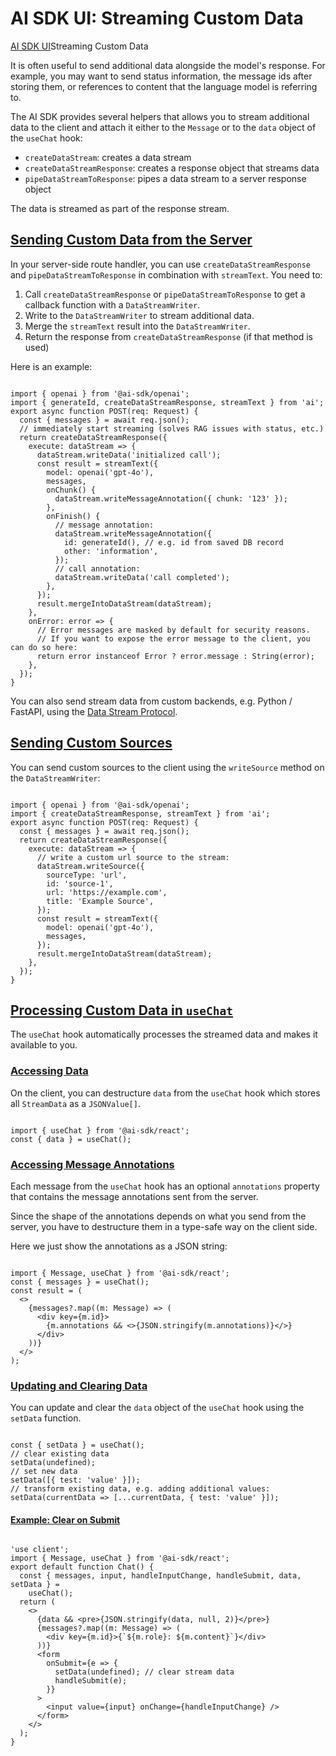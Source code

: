 # AI SDK UI: Streaming Custom Data
[AI SDK UI](https://ai-sdk.dev/docs/ai-sdk-ui)Streaming Custom Data

It is often useful to send additional data alongside the model's response. For example, you may want to send status information, the message ids after storing them, or references to content that the language model is referring to.

The AI SDK provides several helpers that allows you to stream additional data to the client and attach it either to the `Message` or to the `data` object of the `useChat` hook:

*   `createDataStream`: creates a data stream
*   `createDataStreamResponse`: creates a response object that streams data
*   `pipeDataStreamToResponse`: pipes a data stream to a server response object

The data is streamed as part of the response stream.

[Sending Custom Data from the Server](#sending-custom-data-from-the-server)
---------------------------------------------------------------------------

In your server-side route handler, you can use `createDataStreamResponse` and `pipeDataStreamToResponse` in combination with `streamText`. You need to:

1.  Call `createDataStreamResponse` or `pipeDataStreamToResponse` to get a callback function with a `DataStreamWriter`.
2.  Write to the `DataStreamWriter` to stream additional data.
3.  Merge the `streamText` result into the `DataStreamWriter`.
4.  Return the response from `createDataStreamResponse` (if that method is used)

Here is an example:

```

import { openai } from '@ai-sdk/openai';
import { generateId, createDataStreamResponse, streamText } from 'ai';
export async function POST(req: Request) {
  const { messages } = await req.json();
  // immediately start streaming (solves RAG issues with status, etc.)
  return createDataStreamResponse({
    execute: dataStream => {
      dataStream.writeData('initialized call');
      const result = streamText({
        model: openai('gpt-4o'),
        messages,
        onChunk() {
          dataStream.writeMessageAnnotation({ chunk: '123' });
        },
        onFinish() {
          // message annotation:
          dataStream.writeMessageAnnotation({
            id: generateId(), // e.g. id from saved DB record
            other: 'information',
          });
          // call annotation:
          dataStream.writeData('call completed');
        },
      });
      result.mergeIntoDataStream(dataStream);
    },
    onError: error => {
      // Error messages are masked by default for security reasons.
      // If you want to expose the error message to the client, you can do so here:
      return error instanceof Error ? error.message : String(error);
    },
  });
}
```


You can also send stream data from custom backends, e.g. Python / FastAPI, using the [Data Stream Protocol](about:/docs/ai-sdk-ui/stream-protocol#data-stream-protocol).

[Sending Custom Sources](#sending-custom-sources)
-------------------------------------------------

You can send custom sources to the client using the `writeSource` method on the `DataStreamWriter`:

```

import { openai } from '@ai-sdk/openai';
import { createDataStreamResponse, streamText } from 'ai';
export async function POST(req: Request) {
  const { messages } = await req.json();
  return createDataStreamResponse({
    execute: dataStream => {
      // write a custom url source to the stream:
      dataStream.writeSource({
        sourceType: 'url',
        id: 'source-1',
        url: 'https://example.com',
        title: 'Example Source',
      });
      const result = streamText({
        model: openai('gpt-4o'),
        messages,
      });
      result.mergeIntoDataStream(dataStream);
    },
  });
}
```


[Processing Custom Data in `useChat`](#processing-custom-data-in-usechat)
-------------------------------------------------------------------------

The `useChat` hook automatically processes the streamed data and makes it available to you.

### [Accessing Data](#accessing-data)

On the client, you can destructure `data` from the `useChat` hook which stores all `StreamData` as a `JSONValue[]`.

```

import { useChat } from '@ai-sdk/react';
const { data } = useChat();
```


### [Accessing Message Annotations](#accessing-message-annotations)

Each message from the `useChat` hook has an optional `annotations` property that contains the message annotations sent from the server.

Since the shape of the annotations depends on what you send from the server, you have to destructure them in a type-safe way on the client side.

Here we just show the annotations as a JSON string:

```

import { Message, useChat } from '@ai-sdk/react';
const { messages } = useChat();
const result = (
  <>
    {messages?.map((m: Message) => (
      <div key={m.id}>
        {m.annotations && <>{JSON.stringify(m.annotations)}</>}
      </div>
    ))}
  </>
);
```


### [Updating and Clearing Data](#updating-and-clearing-data)

You can update and clear the `data` object of the `useChat` hook using the `setData` function.

```

const { setData } = useChat();
// clear existing data
setData(undefined);
// set new data
setData([{ test: 'value' }]);
// transform existing data, e.g. adding additional values:
setData(currentData => [...currentData, { test: 'value' }]);
```


#### [Example: Clear on Submit](#example-clear-on-submit)

```

'use client';
import { Message, useChat } from '@ai-sdk/react';
export default function Chat() {
  const { messages, input, handleInputChange, handleSubmit, data, setData } =
    useChat();
  return (
    <>
      {data && <pre>{JSON.stringify(data, null, 2)}</pre>}
      {messages?.map((m: Message) => (
        <div key={m.id}>{`${m.role}: ${m.content}`}</div>
      ))}
      <form
        onSubmit={e => {
          setData(undefined); // clear stream data
          handleSubmit(e);
        }}
      >
        <input value={input} onChange={handleInputChange} />
      </form>
    </>
  );
}
```
